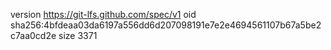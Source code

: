 version https://git-lfs.github.com/spec/v1
oid sha256:4bfdeaa03da6197a556dd6d207098191e7e2e4694561107b67a5be2c7aa0cd2e
size 3371
